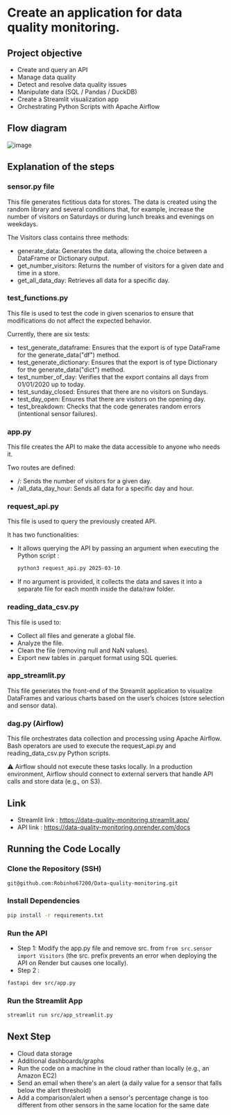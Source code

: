 # Create an application for data quality monitoring. 

## Project objective

- Create and query an API
- Manage data quality
- Detect and resolve data quality issues
- Manipulate data (SQL / Pandas / DuckDB)
- Create a Streamlit visualization app
- Orchestrating Python Scripts with Apache Airflow
  
## Flow diagram

![image](https://github.com/user-attachments/assets/0561514c-a47f-482e-bbce-c5f98911d1b8)


## Explanation of the steps

### sensor.py file

This file generates fictitious data for stores.
The data is created using the random library and several conditions that, for example, increase the number of visitors on Saturdays or during lunch breaks and evenings on weekdays.

The Visitors class contains three methods:
  - generate_data: Generates the data, allowing the choice between a DataFrame or Dictionary output.
  - get_number_visitors: Returns the number of visitors for a given date and time in a store.
  - get_all_data_day: Retrieves all data for a specific day.

### test_functions.py

This file is used to test the code in given scenarios to ensure that modifications do not affect the expected behavior.

Currently, there are six tests:

  - test_generate_dataframe: Ensures that the export is of type DataFrame for the generate_data("df") method.
  - test_generate_dictionary: Ensures that the export is of type Dictionary for the generate_data("dict") method.
  - test_number_of_day: Verifies that the export contains all days from 01/01/2020 up to today.
  - test_sunday_closed: Ensures that there are no visitors on Sundays.
  - test_day_open: Ensures that there are visitors on the opening day.
  - test_breakdown: Checks that the code generates random errors (intentional sensor failures).

### app.py

This file creates the API to make the data accessible to anyone who needs it.

Two routes are defined:

  - /: Sends the number of visitors for a given day.
  - /all_data_day_hour: Sends all data for a specific day and hour.

### request_api.py

This file is used to query the previously created API.

It has two functionalities:
  - It allows querying the API by passing an argument when executing the Python script :
    ```bash
    python3 request_api.py 2025-03-10
    ```
  - If no argument is provided, it collects the data and saves it into a separate file for each month inside the data/raw folder.

### reading_data_csv.py

This file is used to:
  - Collect all files and generate a global file.
  - Analyze the file.
  - Clean the file (removing null and NaN values).
  - Export new tables in .parquet format using SQL queries.

### app_streamlit.py

This file generates the front-end of the Streamlit application to visualize DataFrames and various charts based on the user’s choices (store selection and sensor data).

### dag.py (Airflow)

This file orchestrates data collection and processing using Apache Airflow.
Bash operators are used to execute the request_api.py and reading_data_csv.py Python scripts.

⚠️ Airflow should not execute these tasks locally. In a production environment, Airflow should connect to external servers that handle API calls and store data (e.g., on S3).

## Link
  - Streamlit link : https://data-quality-monitoring.streamlit.app/
  - API link : https://data-quality-monitoring.onrender.com/docs

## Running the Code Locally

### Clone the Repository (SSH)
```bash
git@github.com:Robinho67200/Data-quality-monitoring.git
```

### Install Dependencies
```bash
pip install -r requirements.txt
```

### Run the API
  - Step 1: Modify the app.py file and remove src. from `from src.sensor import Visitors` (the src. prefix prevents an error when deploying the API on Render but causes one locally).
  - Step 2 :
```bash
fastapi dev src/app.py
```

### Run the Streamlit App
```bash
streamlit run src/app_streamlit.py
```


## Next Step
  - Cloud data storage
  - Additional dashboards/graphs
  - Run the code on a machine in the cloud rather than locally (e.g., an Amazon EC2)
  - Send an email when there's an alert (a daily value for a sensor that falls below the alert threshold)
  - Add a comparison/alert when a sensor's percentage change is too different from other sensors in the same location for the same date
